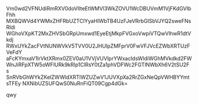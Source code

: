 Vm0wd2VFNUdiRmRXV0doVllteEtWMVl3WkZOVU1WcDBUVmM1VjFKdGVIbFhh
MXBQWVd4YWMxZHFRbUZTClYyaHlWbTB4UzFJeVRrbGlSbVJYQ2sweFNsRldi
WGhoVXpKT2MxZHVSbGRpUmxwd1EyeEtjMkpFVGxoVwpiVTQwVlhwR1dtVkdj
RWxUYkZacFVtNUNWVkV5TVV0U2JHUlpZMFprV0FwVFJVcEZWbXRTUzFVeFdY
aFcKYmxaV1lrVktXRmx0ZEV0aU1VVjVUVlprYWxacldsWldiWGhMVkdkd2FW
WnJiRFpXTW5oWFlURk9kRlp1ClRsY0tZa1phVDFWc2FGTlNWbXh6V2tSU2Fs
SnRVbGhWYkZKelZWWldXRTlWZUZwV1JUVXpXa2RrZGxNeQpVWHBYYmtsTFEy
NXNibUZSUFQwS0NuRnFiQT09Cgp4dGk=

qwy